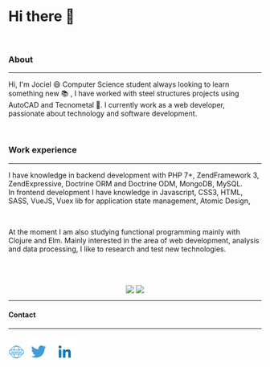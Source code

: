 # Hi there 👋

<br>

### About
___

Hi, I'm Jociel 😄 Computer Science student always looking to learn something new :books:	, I have worked with steel structures projects using AutoCAD and Tecnometal :triangular_ruler:. I currently work as a web developer, passionate about technology and software development.   

<br>

### Work experience
___

I have knowledge in backend development with PHP 7+, ZendFramework 3, ZendExpressive, Doctrine ORM and Doctrine ODM, MongoDB, MySQL.   
In frontend development I have knowledge in Javascript, CSS3, HTML, SASS, VueJS, Vuex lib for application state management, Atomic Design,

<br>

At the moment I am also studying functional programming mainly with Clojure and Elm. Mainly interested in the area of ​​web development, analysis and data processing, I like to research and test new technologies.

<br>
<br/>

<p align="center">
   <img
      align="center"
      src="https://github-readme-stats.vercel.app/api/top-langs/?username=Jciel&layout=compact&theme=tokyonight"
    />
  <img   
      align="center"
      height="165" 
       src="https://github-readme-stats.vercel.app/api?username=Jciel&show_icons=true&theme=tokyonight"
    />
</p>

___

#### Contact
___

[![link to personal site](/icon-www.png)](https://jciel.github.io/)
[![link to Twitter](/icon-twitter.png)](https://twitter.com/MaisUmDevNoTT)
[![link to Linkedin](/icon-linkedin.png)](https://www.linkedin.com/in/jcielsouza/)


